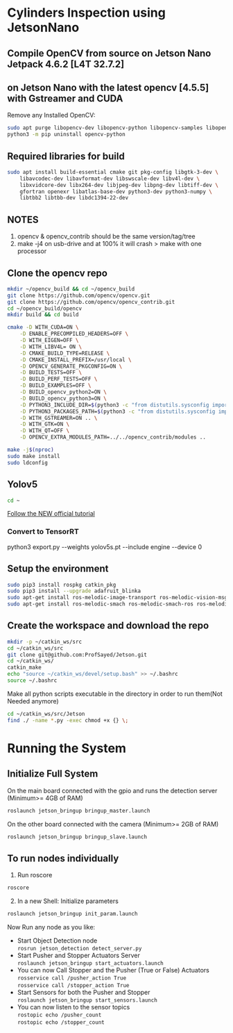 # Cylinders Inspection using JetsonNano  
## Compile OpenCV from source on Jetson Nano Jetpack 4.6.2 [L4T 32.7.2]   
## on Jetson Nano with the latest opencv [4.5.5] with Gstreamer and CUDA
Remove any Installed OpenCV:  
```bash
sudo apt purge libopencv-dev libopencv-python libopencv-samples libopencv*  
python3 -m pip uninstall opencv-python
```  
## Required libraries for build  
```bash  
sudo apt install build-essential cmake git pkg-config libgtk-3-dev \
    libavcodec-dev libavformat-dev libswscale-dev libv4l-dev \
    libxvidcore-dev libx264-dev libjpeg-dev libpng-dev libtiff-dev \
    gfortran openexr libatlas-base-dev python3-dev python3-numpy \
    libtbb2 libtbb-dev libdc1394-22-dev
```  
## NOTES
1. opencv & opencv_contrib should be the same version/tag/tree 
2. make -j4 on usb-drive and at 100% it will crash > make with one processor 
## Clone the opencv repo
```bash  
mkdir ~/opencv_build && cd ~/opencv_build
git clone https://github.com/opencv/opencv.git
git clone https://github.com/opencv/opencv_contrib.git
cd ~/opencv_build/opencv
mkdir build && cd build  
```  
``` bash  
cmake -D WITH_CUDA=ON \
    -D ENABLE_PRECOMPILED_HEADERS=OFF \
    -D WITH_EIGEN=OFF \
    -D WITH_LIBV4L= ON \
    -D CMAKE_BUILD_TYPE=RELEASE \
    -D CMAKE_INSTALL_PREFIX=/usr/local \
    -D OPENCV_GENERATE_PKGCONFIG=ON \
    -D BUILD_TESTS=OFF \
    -D BUILD_PERF_TESTS=OFF \
    -D BUILD_EXAMPLES=OFF \
    -D BUILD_opencv_python2=ON \
    -D BUILD_opencv_python3=ON \
    -D PYTHON3_INCLUDE_DIR=$(python3 -c "from distutils.sysconfig import get_python_inc; print(get_python_inc())") \
    -D PYTHON3_PACKAGES_PATH=$(python3 -c "from distutils.sysconfig import get_python_lib; print(get_python_lib())") \
    -D WITH_GSTREAMER=ON .. \
    -D WITH_GTK=ON \
    -D WITH_QT=OFF \
    -D OPENCV_EXTRA_MODULES_PATH=../../opencv_contrib/modules ..
```
```bash 
make -j$(nproc)
sudo make install
sudo ldconfig
```
  
## Yolov5
```bash
cd ~  
```
[Follow the NEW official tutorial](https://github.com/ultralytics/yolov5/issues/9627)  
### Convert to TensorRT  
python3 export.py --weights yolov5s.pt --include engine --device 0  
## Setup the environment  
```bash  
sudo pip3 install rospkg catkin_pkg
sudo pip3 install --upgrade adafruit_blinka
sudo apt-get install ros-melodic-image-transport ros-melodic-vision-msgs
sudo apt-get install ros-melodic-smach ros-melodic-smach-ros ros-melodic-executive-smach ros-melodic-smach-viewer
```
## Create the workspace and download the repo
```bash  
mkdir -p ~/catkin_ws/src  
cd ~/catkin_ws/src  
git clone git@github.com:ProfSayed/Jetson.git  
cd ~/catkin_ws/  
catkin_make  
echo "source ~/catkin_ws/devel/setup.bash" >> ~/.bashrc  
source ~/.bashrc  
```
Make all python scripts executable in the directory in order to run them(Not Needed anymore)  
```bash  
cd ~/catkin_ws/src/Jetson  
find ./ -name *.py -exec chmod +x {} \;
```
# Running the System
## Initialize Full System
On the main board connected with the gpio and runs the detection server (Minimum>= 4GB of RAM)  
```bash  
roslaunch jetson_bringup bringup_master.launch  
```
On the other board connected with the camera (Minimum>= 2GB of RAM)  
```bash  
roslaunch jetson_bringup bringup_slave.launch  
```
## To run nodes individually  
1. Run roscore
```bash  
roscore  
```
2. In a new Shell: Initialize parameters  
```bash  
roslaunch jetson_bringup init_param.launch  
```
Now Run any node as you like:  
* Start Object Detection node  
```rosrun jetson_detection detect_server.py```  
* Start Pusher and Stopper Actuators Server  
```roslaunch jetson_bringup start_actuators.launch```  
* You can now Call Stopper and the Pusher (True or False) Actuators  
```rosservice call /pusher_action True```  
```rosservice call /stopper_action True```  
* Start Sensors for both the Pusher and Stopper   
```roslaunch jetson_bringup start_sensors.launch```  
* You can now listen to the sensor topics   
```rostopic echo /pusher_count ```  
```rostopic echo /stopper_count ```  


